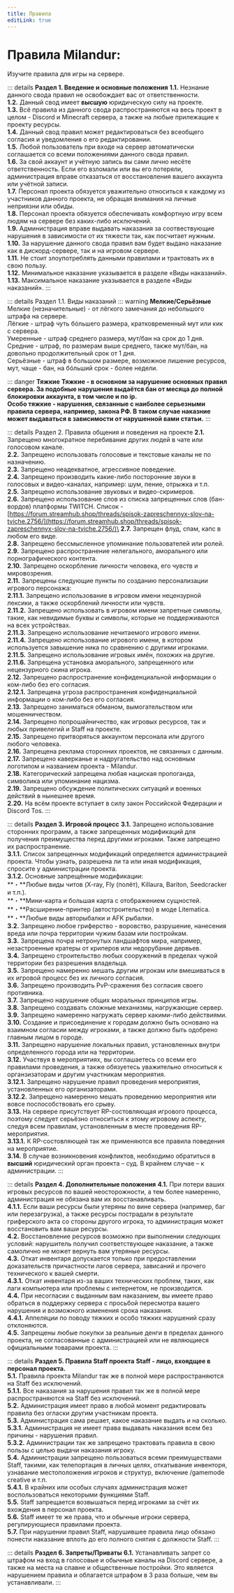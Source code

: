 ```yaml
---
title: Правила
editLink: true
---
```


# Правила Milandur:

Изучите правила для игры на сервере.

::: details **Раздел 1. Введение и основные положения**
**1.1.** Незнание данного свода правил не освобождает вас от ответственности.\
**1.2.** Данный свод имеет **высшую** юридическую силу на проекте.\
**1.3.** Всё правила из данного свода распространяются на весь проект в целом - Discord и Minecraft сервера, а также на любые прилежащие к проекту ресурсы.\
**1.4.** Данный свод правил может редактироваться без всеобщего согласия и уведомления о его редактировании.\
**1.5.** Любой пользователь при входе на сервер автоматически соглашается со всеми положениями данного свода правил.\
**1.6.** За свой аккаунт и учётную запись вы сами лично несёте ответственность. Если его взломали или вы его потеряли, администрация вправе отказаться от восстановления вашего аккаунта или учётной записи.\
**1.7.** Персонал проекта обязуется уважительно относиться к каждому из участников данного проекта, не обращая внимания на личные неприязни или обиды.\
**1.8.** Персонал проекта обязуется обеспечивать комфортную игру всем людям на сервере без каких-либо исключений.\
**1.9.** Администрация вправе выдавать наказания за соотвествующие нарушения в зависимости от их тяжести так, как посчитает нужным.\
**1.10.** За нарушение данного свода правил вам будет выдано наказание как в дискорд-сервере, так и на игровом сервере.\
**1.11.** Не стоит злоупотреблять данными правилами и трактовать их в свою пользу.\
**1.12.** Минимальное наказание указывается в разделе «Виды наказаний».\
**1.13.** Максимальное наказание указывается в разделе «Виды наказаний».
:::


::: details Раздел 1.1. Виды наказаний
::: warning **Мелкие/Серьёзные**
Мелкие (незначительные) - от лёгкого замечания до небольшого штрафа на сервере.\
Лёгкие - штраф чуть бóльшего размера, кратковременный мут или кик с сервера.\
Умеренные - штраф среднего размера, мут/бан на срок до 1 дня.\
Средние - штраф, по размерам выше среднего, также мут/бан, на довольно продолжительный срок от 1 дня.\
Серьёзные - штраф в большом размере, возможное лишение ресурсов, мут, чаще - бан, на бóльший срок - более недели.

::: danger **Тяжкие**
**Тяжкие - в основном за нарушение основных правил сервера. За подобные нарушения выдаётся бан от месяца до полной блокировки аккаунта, в том числе и по ip.**\
**Особо тяжкие - нарушения, связанные с наиболее серьезными правила сервера, например, закона РФ. В таком случае наказние может выдаваться в зависимости от нарушенной вами статьи.**
:::

::: details Раздел 2. Правила общения и поведения на проекте
**2.1.** Запрещено многократное перебивание других людей в чате или голосовом канале.\
**2.2.** Запрещено использовать голосовые и текстовые каналы не по назначению.\
**2.3.** Запрещено неадекватное, агрессивное поведение.\
**2.4.** Запрещено производить какие-либо посторонние звуки в голосовых и видео-каналах, например: шум, пение, отрыжка и т.п.\
**2.5.** Запрещено использование звуковых и видео-скримеров.\
**2.6.** Запрещено использование слов из списка запрещенных слов (бан-вордов) платформы TWITCH. Список - [https://forum.streamhub.shop/threads/spisok-zapreschennyx-slov-na-tviche.2756/](https://forum.streamhub.shop/threads/spisok-zapreschennyx-slov-na-tviche.2756/)\
**2.7.** Запрещен флуд, спам, капс в любом его виде.\
**2.8.** Запрещено бессмысленное упоминание пользователей или ролей.\
**2.9.** Запрещено распространение нелегального, аморального или порнографического контента.\
**2.10.** Запрещено оскорбление личности человека, его чувств и мировозрения.\
**2.11.** Запрещены следующие пункты по созданию персонализации игрового персонажа:\
**2.11.1.** Запрещено использование в игровом имени нецензурной лексики, а также оскорблений личности или чувств.\
**2.11.2.** Запрещено использовать в игровом имени запретные символы, такие, как невидимые буквы и символы, которые не поддерживаются на всех устройствах.\
**2.11.3.** Запрещено использование нечитаемого игрового имени.\
**2.11.4.** Запрещено использование игрового имени, в котором используется завышение ника по сравнению с другими игроками.\
**2.11.5.** Запрещено использование игровых имён, похожих на другие.\
**2.11.6.** Запрещена установка аморального, запрещенного или нецензурного скина игрока.\
**2.12.** Запрещено распространение конфиденциальной информации о ком-либо без его согласия.\
**2.12.1.** Запрещена угроза распространения конфиденциальной информации о ком-либо без его согласия.\
**2.13.** Запрещено заниматься обманом, вымогательством или мошенничеством.\
**2.14.** Запрещено попрошайничество, как игровых ресурсов, так и любых привелегий и Staff на проекте.\
**2.15.** Запрещено притворяться аккаунтом персонала или другого любого человека.\
**2.16.** Запрещена реклама сторонних проектов, не связанных с данным.\
**2.17.** Запрещено каверканье и надругательство над основным логотипом и названием проекта - Milandur.\
**2.18.** Категорический запрещена любая нациская пропоганда, символика или упоминание нацизма.\
**2.19.** Запрещено обсуждение политических ситуаций и военных действий в нынешнее время.\
**2.20.** На всём проекте вступает в силу закон Российской Федерации и Discord Tos.
:::

::: details **Раздел 3. Игровой процесс**
**3.1.** Запрещено использование сторонних программ, а также запрещенных модификаций для получения преимущества перед другими игроками. Также запрещено их распространение.\
**3.1.1.** Список запрещенных модификаций определяется администрацией проекта. Чтобы узнать, разрешена ли та или иная модификация, спросите у администрации проекта.\
**3.1.2.** Основные запрещённые модификации:\
\*\*・\*\*Любые виды читов (X-ray, Fly (полёт), Killaura, Bariton, Seedcracker и т.п.).\
\*\*・\*\*Мини-карта и большая карта с отображением сущностей.\
\*\*・\*\*Расширение-принтер (автостроительство) в моде Litematica.\
\*\*・\*\*Любые виды авторыбалки и AFK рыбалки.\
**3.2.** Запрещено любое гриферство - воровство, разрушение, нанесения вреда или почра территории чужим базам или постройкам.\
**3.3.** Запрещена почра нетронутых ландшафтов мира, например, незастроенные кратеры от криперов или недорубание дервьев.\
**3.4.** Запрещено строительство любых сооружений в пределах чужой территории без разрешения владельца.\
**3.5.** Запрещено намеренно мешать другим игрокам или вмешиваться в их игровой процесс без их личного согласия.\
**3.6.** Запрещено производить PvP-сражения без согласия своего противника.\
**3.7.** Запрещено нарушение общих моральных принципов игры.\
**3.8.** Запрещено создавать сложные механизмы, нагружающие сервер.\
**3.9.** Запрещено намеренно нагружать сервер какими-либо действиями.\
**3.10.** Создание и присоединение к городам должно быть основано на взаимном согласии между игроками, а также должно быть одобрено главным лицом в городе.\
**3.11.** Запрещено нарушение локальных правил, установленных внутри определенного города или на территории.\
**3.12.** Участвуя в мероприятиях, вы соглашаетесь со всеми его правилами проведения, а также обязуетесь уважительно относиться к органзизаторам и другим участникам мероприятия.\
**3.12.1.** Запрещено нарушение правил проведения мероприятия, установленных его организаторами.\
**3.12.2.** Запрещено намеренно мешать проведению мероприятия или вовсе поспособствовать его срыву.\
**3.13.** На сервере присутствует RP-состовляющая игрового процесса, поэтому следует серьёзно относиться к этому игровому аспекту, следуя всем правилам, установленным в месте проведения RP-мероприятия.\
**3.13.1.** К RP-состовляющей так же применяются все правила поведения на мероприятие.\
**3.14.** В случае возникновения конфликтов, необходимо обратиться в **высший** юридический орган проекта – суд. В крайнем случае – к администрации.
:::

::: details **Раздел 4. Дополнительные положения**
**4.1.** При потери ваших игровых ресурсов по вашей неосторожности, а тем более намеренно, администрация не обязана вам их восстанавливать.\
**4.1.1.** Если ваши ресурсы были утеряны по вине сервера (например, баг или перезагрузка), а также ресурсы пострадали в результате гриферского акта со стороны другого игрока, то администрация может восстановить вам ваши ресурсы.\
**4.2.** Восстановление ресурсов возможно при выполнении следующих условий: нарушитель получил соответствующее наказание, а также самолично не может вернуть вам утеряные ресурсы.\
**4.3.** Откат инвентаря допускается только при предоставлении доказательств причастности лагов сервера, зависаний и прочего технического к вашей смерти.\
**4.3.1.** Откат инвентаря из-за ваших технических проблем, таких, как лаги компьютера или проблемы с интернетом, не производится.\
**4.4.** При несогласии с выданным вам наказанием, вы имеете право обраться в поддержку сервера с просьбой пересмотра вашего нарушения и возможного изменения срока наказания.\
**4.4.1.** Аппеляции по поводу тяжких и особо тяжких нарушений сразу отклоняются.\
**4.5.** Запрещены любые покупки за реальные денги в пределах данного проекта, не согласованные с администрацией или не являющиеся официальными товарами проекта.
:::

::: details **Раздел 5. Правила Staff проекта**
**Staff - лицо, вхоядщее в персонал проекта.**\
**5.1.** Правила проекта Milandur так же в полной мере распространяются на Staff без исключений.\
**5.1.1.** Все наказания за нарушения правил так же в полной мере распространяются на Staff без исключений.\
**5.2.** Администрация имеет право в любой момент редактировать правила без огласки другим участникам проекта.\
**5.3.** Администрация сама решает, какое наказание выдать и на сколько.\
**5.3.1.** Администрация не имеет права выдавать наказания всем без причины - нарушения правил.\
**5.3.2.** Администрации так же запрещено трактовать правила в свою пользы с целью выдачи наказания игроку.\
**5.4.** Администрации запрещено пользоваться всеми преимуществами Staff, такими, как телепортация в личных целях, откатывание инвенторя, узнавание местоположения игроков и структур, включение /gamemode creative и т.п.\
**5.4.1.** В крайних или особых случаях администрация может воспользоваться некоторыми функциями Staff.\
**5.5.** Staff запрещается возвышаться перед игроками за счёт их вхождения в персонал проекта.\
**5.6.** Staff имеет те же права, что и обычные игроки сервера, регулирующиеся правилами проекта.\
**5.7.** При нарушении правил Staff, нарушившее правила лицо обязано понести наказание вплоть до его полного снятия с должности Staff.
:::

::: details **Раздел 6. Запреты/Приваты**
**6.1.** Устанавливать запрет со штрафом на вход в голосовые и обычные каналы на Discord сервере, а также на места на спавне и общественные постройки. Это является нарушением правила и облагается штрафом в 3 раза больше, чем вы устанавливали.
:::
